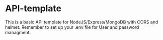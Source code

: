 # API-template
This is a basic API template for NodeJS/Express/MongoDB with CORS and helmet.
Remember to set up your .env file for User and password managment.
